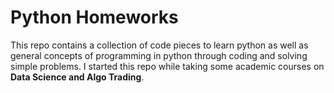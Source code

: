 # Python Homeworks

This repo contains a collection of code pieces to learn python as well as general concepts of programming in python through coding and solving simple problems. I started this repo while taking some academic courses on **Data Science and Algo Trading**.
